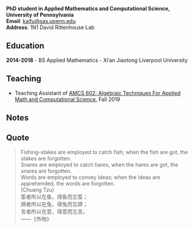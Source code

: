 **PhD student in Applied Mathematics and Computational Science, University of Pennsylvania**  
**Email**: [kaifu@sas.upenn.edu](kaifu@sas.upenn.edu)  
**Address**: 1N1 David Rittenhouse Lab  

## Education

**2014-2018** - BS Applied Mathematics - Xi’an Jiaotong Liverpool University

## Teaching

- Teaching Assistant of [AMCS 602: Algebraic Techniques For Applied Math and Computational Science](https://www.math.upenn.edu/~zwang423/AMCS602_2019.html), Fall 2019

## Notes

## Quote

> Fishing-stakes are employed to catch fish; when the fish are got, the stakes are forgotten.  
> Snares are employed to catch hares, when the hares are got, the snares are forgotten.  
> Words are employed to convey ideas; when the ideas are apprehended, the words are forgotten.  
> (Chuang Tzu)  
> 筌者所以在鱼，得鱼而忘筌；   
> 蹄者所以在兔，得兔而忘蹄；  
> 言者所以在意，得意而忘言。  
> ——《外物》


